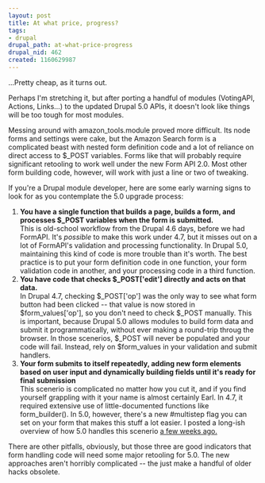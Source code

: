 ```yaml
--- 
layout: post
title: At what price, progress?
tags: 
- drupal
drupal_path: at-what-price-progress
drupal_nid: 462
created: 1160629987
---
```

...Pretty cheap, as it turns out.

Perhaps I'm stretching it, but after porting a handful of modules (VotingAPI, Actions, Links...) to the updated Drupal 5.0 APIs, it doesn't look like things will be too tough for most modules.

Messing around with amazon_tools.module proved more difficult. Its node forms and settings were cake, but the  Amazon Search form is a complicated beast with nested form definition code and a lot of reliance on direct access to $_POST variables. Forms like that will probably require significant retooling to work well under the new Form API 2.0. Most other form building code, however, will work with just a line or two of tweaking.

If you're a Drupal module developer, here are some early warning signs to look for as you contemplate the 5.0 upgrade process:

<ol><li><b>You have a single function that builds a page, builds a form, and processes $_POST variables when the form is submitted.</b><br/>This is old-school workflow from the Drupal 4.6 days, before we had FormAPI. It's <i>possible</i> to make this work under 4.7, but it misses out on a lot of FormAPI's validation and processing functionality. In Drupal 5.0, maintaining this kind of code is more trouble than it's worth. The best practice is to put your form definition code in one function, your form validation code in another, and your processing code in a third function.</li>

<li><b>You have code that checks $_POST['edit'] directly and acts on that data.</b><br/>In Drupal 4.7, checking $_POST['op'] was the only way to see what form button had been clicked -- that value is now stored in $form_values['op'], so you don't need to check $_POST manually. This is important, because Drupal 5.0 allows modules to build form data and submit it programmatically, without ever making a round-trip throug the browser. In those scenerios, $_POST will never be populated and your code will fail. Instead, rely on $form_values in your validation and submit handlers.</li>

<li><b>Your form submits to itself repeatedly, adding new form elements based on user input and dynamically building fields until it's ready for final submission</b><br/>This scenerio is complicated no matter how you cut it, and if you find yourself grappling with it your name is almost certainly Earl. In 4.7, it required extensive use of little-documented functions like form_builder(). In 5.0, however, there's a new #multistep flag you can set on your form that makes this stuff a lot easier. I posted a long-ish overview of how 5.0 handles this scenerio <a href="http://jeff.viapositiva.net/drupal/dynamic-forms">a few weeks ago.</a></li></ol>

There are other pitfalls, obviously, but those three are good indicators that form handling code will need some major retooling for 5.0. The new approaches aren't horribly complicated -- the just make a handful of older hacks obsolete.
